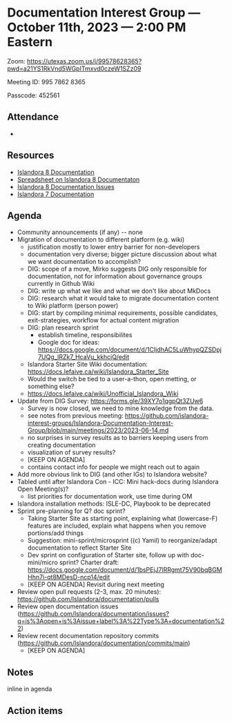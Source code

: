 # Documentation Interest Group — October 11th, 2023 — 2:00 PM Eastern

Zoom: https://utexas.zoom.us/j/99578628365?pwd=a21YS1RkVnd5WGpITmxvd0czeW1SZz09

Meeting ID: 995 7862 8365

Passcode: 452561

## Attendance

* 

## Resources
* [Islandora 8 Documentation](https://islandora.github.io/documentation/)
* [Spreadsheet on Islandora 8 Documentaton](https://docs.google.com/spreadsheets/d/1E-kRw9xE60CKK0qL1-phzeVKjEZu3qBKZ9d3LH1hDEE/edit?usp=sharing)
* [Islandora 8 Documentation Issues](https://github.com/Islandora/documentation/issues?q=is%3Aopen+is%3Aissue+label%3A%22Type%3A+documentation%22)
* [Islandora 7 Documentation](https://wiki.lyrasis.org/display/ISLANDORA/Start)

## Agenda
- Community announcements (if any) -- none
- Migration of documentation to different platform (e.g. wiki)
  - justification mostly to lower entry barrier for non-developers
  - documentation very diverse; bigger picture discussion about what we want documentation to accomplish?
  - DIG: scope of a move, Mirko suggests DIG only responsible for documentation, not for information about governance groups currently in Github Wiki
  - DIG: write up what we like and what we don't like about MkDocs
  - DIG: research what it would take to migrate documentation content to Wiki platform (person power)
  - DIG: start by compiling minimal requirements, possible candidates, exit-strategies, workflow for actual content migration
  - DIG: plan research sprint
    - establish timeline, responsibilites
    - Google doc for ideas: https://docs.google.com/document/d/1CIjdhAC5LuWhypQZSDpj7UQg_IRZk7_HcaVu_kkhcjQ/edit
  - Islandora Starter Site Wiki documentation: https://docs.lefaive.ca/wiki/Islandora_Starter_Site
  - Would the switch be tied to a user-a-thon, open metting, or something else?
  - https://docs.lefaive.ca/wiki/Unofficial_Islandora_Wiki  
- Update from DIG Survey: https://forms.gle/39XY7o1qgpQt3ZUw6
  - Survey is now closed, we need to mine knowledge from the data.
  - see notes from previous meeting: https://github.com/islandora-interest-groups/Islandora-Documentation-Interest-Group/blob/main/meetings/2023/2023-06-14.md
  - no surprises in survey results as to barriers keeping users from creating documentation
  - visualization of survey results?
  - [KEEP ON AGENDA]
  - contains contact info for people we might reach out to again
- Add more obvious link to DIG (and other IGs) to Islandora website?
- Tabled until after Islandora Con - ICC: Mini hack-docs during Islandora Open Meeting(s)?
    - list priorities for documentation work, use time during OM
- Islandora installation methods: ISLE-DC, Playbook to be deprecated
- Sprint pre-planning for Q? doc sprint?
    - Taking Starter Site as starting point, explaining what (lowercase-F) features are included, explain what happens when you remove portions/add things
    - Suggestion: mini-sprint/microsprint ((c) Yamil) to reorganize/adapt documentation to reflect Starter Site
    - Dev sprint on configuration of Starter site, follow up with doc-mini/micro sprint? Charter draft: https://docs.google.com/document/d/1bsPEjJ7lRRgmt75V90bqBGMHhn7i-qt8MDesD-ncp14/edit
    - [KEEP ON AGENDA] Revisit during next meeting
- Review open pull requests (2-3, max. 20 minutes): https://github.com/Islandora/documentation/pulls
- Review open documentation issues (https://github.com/Islandora/documentation/issues?q=is%3Aopen+is%3Aissue+label%3A%22Type%3A+documentation%22)
- Review recent documentation repository commits (https://github.com/Islandora/documentation/commits/main)
    - [KEEP ON AGENDA] 

## Notes
inline in agenda

## Action items
